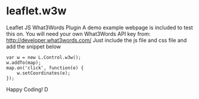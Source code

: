 # leaflet.w3w
Leaflet JS What3Words Plugin
A demo example webpage is included to test this on. 
You will need your own What3Words API key from: http://developer.what3words.com/
Just include the js file and css file and add the snippet below


	var w = new L.Control.w3w();
	w.addTo(map);
	map.on('click', function(e) {
	    w.setCoordinates(e);
	});

Happy Coding!
D
